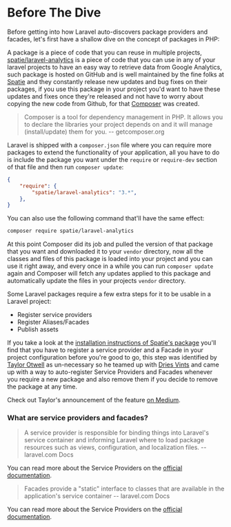 # Before The Dive

Before getting into how Laravel auto-discovers package providers and facades, let's first have a shallow dive on the concept of packages in PHP:

A package is a piece of code that you can reuse in multiple projects, [spatie/laravel-analytics](https://github.com/spatie/laravel-analytics) is a piece of code that you can use in any of your laravel projects to have an easy way to retrieve data from Google Analytics, such package is hosted on GitHub and is well maintained by the fine folks at [Spatie](https://spatie.be/en) and they constantly release new updates and bug fixes on their packages, if you use this package in your project you'd want to have these updates and fixes once they're released and not have to worry about copying the new code from Github, for that [Composer](https://getcomposer.org/) was created.

> Composer is a tool for dependency management in PHP. It allows you to declare the libraries your project depends on and it will manage (install/update) them for you. -- getcomposer.org

Laravel is shipped with a `composer.json` file where you can require more packages to extend the functionality of your application, all you have to do is include the package you want under the `require` or `require-dev` section of that file and then run `composer update`:

```json
{
    "require": {
        "spatie/laravel-analytics": "3.*",
    },
}
```

You can also use the following command that'll have the same effect:

```bash
composer require spatie/laravel-analytics
```

At this point Composer did its job and pulled the version of that package that you want and downloaded it to your `vendor` directory, now all the classes and files of this package is loaded into your project and you can use it right away, and every once in a while you can run `composer update` again and Composer will fetch any updates applied to this package and automatically update the files in your projects `vendor` directory.

Some Laravel packages require a few extra steps for it to be usable in a Laravel project:

* Register service providers
* Register Aliases/Facades
* Publish assets

If you take a look at the [installation instructions of Spatie's package](https://github.com/spatie/laravel-analytics#installation) you'll find that you have to register a service provider and a Facade in your project configuration before you're good to go, this step was identified by [Taylor Otwell](https://twitter.com/taylorotwell) as un-necessary so he teamed up with [Dries Vints](https://twitter.com/driesvints) and came up with a way to auto-register Service Providers and Facades whenever you require a new package and also remove them if you decide to remove the package at any time.

Check out Taylor's announcement of the feature [on Medium](https://medium.com/@taylorotwell/package-auto-discovery-in-laravel-5-5-ea9e3ab20518).

### What are service providers and facades?

> A service provider is responsible for binding things into Laravel's service container and informing Laravel where to load package resources such as views, configuration, and localization files. -- laravel.com Docs

You can read more about the Service Providers on the [official documentation](https://laravel.com/docs/5.4/providers).

> Facades provide a "static" interface to classes that are available in the application's service container -- laravel.com Docs

You can read more about the Service Providers on the [official documentation](https://laravel.com/docs/5.4/facades).